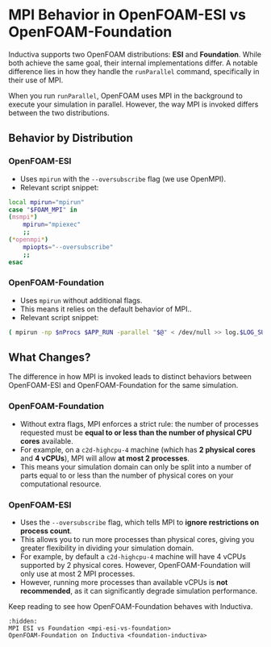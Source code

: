 # MPI Behavior in OpenFOAM-ESI vs OpenFOAM-Foundation

Inductiva supports two OpenFOAM distributions: **ESI** and **Foundation**. While
both achieve the same goal, their internal implementations differ. A notable
difference lies in how they handle the `runParallel` command, specifically in
their use of MPI.

When you run `runParallel`, OpenFOAM uses MPI in the background to execute your
simulation in parallel. However, the way MPI is invoked differs between the two
distributions.

## Behavior by Distribution

### **OpenFOAM-ESI**

* Uses `mpirun` with the `--oversubscribe` flag (we use OpenMPI).
* Relevant script snippet:

```bash
local mpirun="mpirun"
case "$FOAM_MPI" in
(msmpi*)
    mpirun="mpiexec"
    ;;
(*openmpi*)
    mpiopts="--oversubscribe"
    ;;
esac
```

### **OpenFOAM-Foundation**

* Uses `mpirun` without additional flags.
* This means it relies on the default behavior of MPI..
* Relevant script snippet:

```bash
( mpirun -np $nProcs $APP_RUN -parallel "$@" < /dev/null >> log.$LOG_SUFFIX 2>&1 )
```

## What Changes?

The difference in how MPI is invoked leads to distinct behaviors between OpenFOAM-ESI and OpenFOAM-Foundation for the same simulation.

### **OpenFOAM-Foundation**

* Without extra flags, MPI enforces a strict rule: the number of processes requested must be **equal to or less than the number of physical CPU cores** available.
* For example, on a `c2d-highcpu-4` machine (which has **2 physical cores** and **4 vCPUs**), MPI will allow **at most 2 processes**.
* This means your simulation domain can only be split into a number of parts equal to or less than the number of physical cores on your computational resource.

### **OpenFOAM-ESI**

* Uses the `--oversubscribe` flag, which tells MPI to **ignore restrictions on process count**.
* This allows you to run more processes than physical cores, giving you greater flexibility in dividing your simulation domain.
* For example, by default a `c2d-highcpu-4` machine will have 4 vCPUs supported by 2 physical cores. However, OpenFOAM-Foundation will only use at most 2 MPI processes.
* However, running more processes than available vCPUs is **not recommended**, as it can significantly degrade simulation performance.

Keep reading to see how OpenFOAM-Foundation behaves with Inductiva.

```{toctree}
:hidden:
MPI ESI vs Foundation <mpi-esi-vs-foundation>
OpenFOAM-Foundation on Inductiva <foundation-inductiva>
```